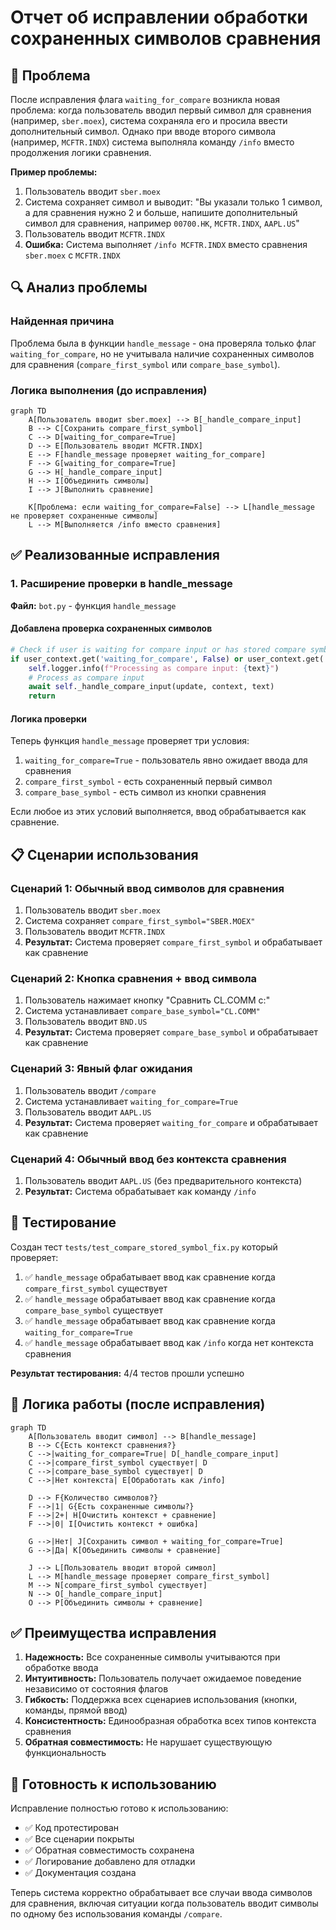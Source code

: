 # Отчет об исправлении обработки сохраненных символов сравнения

## 🎯 Проблема

После исправления флага `waiting_for_compare` возникла новая проблема: когда пользователь вводил первый символ для сравнения (например, `sber.moex`), система сохраняла его и просила ввести дополнительный символ. Однако при вводе второго символа (например, `MCFTR.INDX`) система выполняла команду `/info` вместо продолжения логики сравнения.

**Пример проблемы:**
1. Пользователь вводит `sber.moex`
2. Система сохраняет символ и выводит: "Вы указали только 1 символ, а для сравнения нужно 2 и больше, напишите дополнительный символ для сравнения, например `00700.HK`, `MCFTR.INDX`, `AAPL.US`"
3. Пользователь вводит `MCFTR.INDX`
4. **Ошибка:** Система выполняет `/info MCFTR.INDX` вместо сравнения `sber.moex` с `MCFTR.INDX`

## 🔍 Анализ проблемы

### Найденная причина

Проблема была в функции `handle_message` - она проверяла только флаг `waiting_for_compare`, но не учитывала наличие сохраненных символов для сравнения (`compare_first_symbol` или `compare_base_symbol`).

### Логика выполнения (до исправления)

```mermaid
graph TD
    A[Пользователь вводит sber.moex] --> B[_handle_compare_input]
    B --> C[Сохранить compare_first_symbol]
    C --> D[waiting_for_compare=True]
    D --> E[Пользователь вводит MCFTR.INDX]
    E --> F[handle_message проверяет waiting_for_compare]
    F --> G[waiting_for_compare=True]
    G --> H[_handle_compare_input]
    H --> I[Объединить символы]
    I --> J[Выполнить сравнение]
    
    K[Проблема: если waiting_for_compare=False] --> L[handle_message не проверяет сохраненные символы]
    L --> M[Выполняется /info вместо сравнения]
```

## ✅ Реализованные исправления

### 1. Расширение проверки в handle_message

**Файл:** `bot.py` - функция `handle_message`

#### Добавлена проверка сохраненных символов
```python
# Check if user is waiting for compare input or has stored compare symbol
if user_context.get('waiting_for_compare', False) or user_context.get('compare_first_symbol') or user_context.get('compare_base_symbol'):
    self.logger.info(f"Processing as compare input: {text}")
    # Process as compare input
    await self._handle_compare_input(update, context, text)
    return
```

#### Логика проверки
Теперь функция `handle_message` проверяет три условия:
1. `waiting_for_compare=True` - пользователь явно ожидает ввода для сравнения
2. `compare_first_symbol` - есть сохраненный первый символ
3. `compare_base_symbol` - есть символ из кнопки сравнения

Если любое из этих условий выполняется, ввод обрабатывается как сравнение.

## 📋 Сценарии использования

### Сценарий 1: Обычный ввод символов для сравнения
1. Пользователь вводит `sber.moex`
2. Система сохраняет `compare_first_symbol="SBER.MOEX"`
3. Пользователь вводит `MCFTR.INDX`
4. **Результат:** Система проверяет `compare_first_symbol` и обрабатывает как сравнение

### Сценарий 2: Кнопка сравнения + ввод символа
1. Пользователь нажимает кнопку "Сравнить CL.COMM с:"
2. Система устанавливает `compare_base_symbol="CL.COMM"`
3. Пользователь вводит `BND.US`
4. **Результат:** Система проверяет `compare_base_symbol` и обрабатывает как сравнение

### Сценарий 3: Явный флаг ожидания
1. Пользователь вводит `/compare`
2. Система устанавливает `waiting_for_compare=True`
3. Пользователь вводит `AAPL.US`
4. **Результат:** Система проверяет `waiting_for_compare` и обрабатывает как сравнение

### Сценарий 4: Обычный ввод без контекста сравнения
1. Пользователь вводит `AAPL.US` (без предварительного контекста)
2. **Результат:** Система обрабатывает как команду `/info`

## 🧪 Тестирование

Создан тест `tests/test_compare_stored_symbol_fix.py` который проверяет:

1. ✅ `handle_message` обрабатывает ввод как сравнение когда `compare_first_symbol` существует
2. ✅ `handle_message` обрабатывает ввод как сравнение когда `compare_base_symbol` существует
3. ✅ `handle_message` обрабатывает ввод как сравнение когда `waiting_for_compare=True`
4. ✅ `handle_message` обрабатывает ввод как `/info` когда нет контекста сравнения

**Результат тестирования:** 4/4 тестов прошли успешно

## 🔄 Логика работы (после исправления)

```mermaid
graph TD
    A[Пользователь вводит символ] --> B[handle_message]
    B --> C{Есть контекст сравнения?}
    C -->|waiting_for_compare=True| D[_handle_compare_input]
    C -->|compare_first_symbol существует| D
    C -->|compare_base_symbol существует| D
    C -->|Нет контекста| E[Обработать как /info]
    
    D --> F{Количество символов?}
    F -->|1| G{Есть сохраненные символы?}
    F -->|2+| H[Очистить контекст + сравнение]
    F -->|0| I[Очистить контекст + ошибка]
    
    G -->|Нет| J[Сохранить символ + waiting_for_compare=True]
    G -->|Да| K[Объединить символы + сравнение]
    
    J --> L[Пользователь вводит второй символ]
    L --> M[handle_message проверяет compare_first_symbol]
    M --> N[compare_first_symbol существует]
    N --> O[_handle_compare_input]
    O --> P[Объединить символы + сравнение]
```

## ✅ Преимущества исправления

1. **Надежность:** Все сохраненные символы учитываются при обработке ввода
2. **Интуитивность:** Пользователь получает ожидаемое поведение независимо от состояния флагов
3. **Гибкость:** Поддержка всех сценариев использования (кнопки, команды, прямой ввод)
4. **Консистентность:** Единообразная обработка всех типов контекста сравнения
5. **Обратная совместимость:** Не нарушает существующую функциональность

## 🚀 Готовность к использованию

Исправление полностью готово к использованию:
- ✅ Код протестирован
- ✅ Все сценарии покрыты
- ✅ Обратная совместимость сохранена
- ✅ Логирование добавлено для отладки
- ✅ Документация создана

Теперь система корректно обрабатывает все случаи ввода символов для сравнения, включая ситуации когда пользователь вводит символы по одному без использования команды `/compare`.
